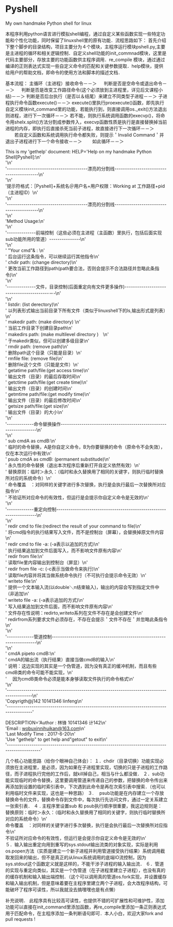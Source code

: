 # Pyshell
My own handmake Python shell for linux

本程序利用python语言进行模拟shell编程，通过自定义某些函数实现一些特定功能和个性化功能，同时保留了linuxshell里的原有功能．流程思路如下：
    首先介绍下整个脚步的目录结构，项目主要分为４个模块，主程序运行模块pshell.py,主要是主进程的循环和相关逻辑控制．自定义shell功能的init_commnad模块，这里是代码主要部分，存放主要的功能函数供主程序调用．re_compile 模块，通过通过编译的正则表达式实现一些自定义命令的匹配和关键参数提取．help模块，提供给用户的帮助文档，即命令的使用方法和脚本的描述文档．
    
基本流程：
    主循环（主进程）接收命令－－＞
　  判断是否是空命令或退出命令－－＞
　  判断是否是改变工作路径命令(这个必须放到主进程里，详见后文课程小结)－－＞
    判断是否后台执行（是否以＆结尾）来建立不同类型子进程－－＞
    子进程执行命令函数execute()－－＞
    execute()里执行proexecute()函数，即先执行自定义模块init_command里的功能，若能执行到，则直接调用os._exit()方法退出则进程，进行下一次循环－－＞
    若不能，则执行系统调用函数的execvp()，将命令用shelx.split()方法分割成参数传入，execvp函数性质是执行是直接替换掉当前进程的内存，即执行后直接杀死当前子进程，故直接进行下一次循环－－＞
　　若自定义函数和系统调用执行命令都失败，则提示＇Invalid Command＇并退出子进程进行下一个命令接收－－＞
　　如此循环－－＞
  
This is my 'gethelp' document:
   HELP='Help on my handmake Python Shell[Pyshell]:\n' \
     '\n' \
     '---------------------------------------漂亮的分割线-----------------------------------------\n' \
     '\n' \
     '提示符格式：［Pyshell]+系统名＠用户名+用户权限：Working at 工作路径+pid（主进程ID）\n' \
     '\n' \
     '---------------------------------------漂亮的分割线-----------------------------------------\n' \
     '\n' \
     'Method Usage:\n' \
     '\n' \
     '--------------前端控制（这些必须在主进程（主函数）里执行，包括后面实现sub功能所用的管道）---------------\n' \
     '\n' \
     '      "Your cmd"& : \n' \
     '          后台运行这条指令，可以继续运行其他指令\n' \
     '      chdir path: (change directory)\n' \
     '          更改当前工作路径到path(path要合法，否则会提示不合法路径并忽略此条指令)\n' \
     '\n' \
     '--------------文件，目录控制(后面重定向有文件更多操作)-----------------------------------------－-\n' \
     '\n' \
     '      listdir:  (list derectory)\n' \
     '          以列表形式输出当前目录下所有文件（类似于linuxshell下的ls,输出形式是列表）\n' \
     '      makedir path: (make directory) \n' \
     '          当前工作目录下创建目录path\n' \
     '      makedirs path: (make multilevel directory )　\n' \
     '          于makedir类似，但可以创建多级目录\n' \
     '      rmdir path: (remove path)\n' \
     '          删除path这个目录（只能是目录）\n' \
     '      rmfile file: (remove file)\n' \
     '          删除file这个文件（只能是文件）\n' \
     '      getatime path/file:(get access time)\n' \
     '          输出文件（目录）的最后存取时间\n' \
     '      getctime path/file:(get create time)\n' \
     '          输出文件（目录）的创建时间\n' \
     '      getmtime path/file:(get modify time)\n' \
     '          输出文件（目录）的最后修改时间\n' \
     '      getsize path/file:(get size)\n' \
     '          输出文件（目录）的大小\n' \
     '\n' \
     '-------------命令替换操作------------------------------------------------------------------\n' \
     '\n' \
     '      sub cmdA as cmdB:\n' \
     '          临时的命令替换，A是你自定义命令，B为你要替换的命令（原命令不会失效），仅在本次运行中有效\n' \
     '      psub cmdA as cmdB: (permanent substitude)\n' \
     '          永久性的命令替换（退出本次程序后重新打开自定义依然有效）\n' \
     '          替换原则：临时＞永久：（临时和永久替换用了相同的关键字，则执行临时替换所对应的系统命令）\n' \
     '                  命令覆盖　：对同样的关键字进行多次替换，执行是会执行最后一次替换所对应指令\n' \
     '                  不验证所对应命令的有效性，但运行是会提示你自定义命令是无效的\n' \
     '\n' \
     '-------------重定向控制--------------------------------------------------------------------\n' \
     '\n' \
     '      redir cmd to file:(redirect the result of your command to file)\n' \
     '          将cmd指令的执行结果写入文件，而不是控制台（屏幕），会替换掉原文件内容\n' \
     '      redir cmd to file -a: (-a表示以追加的方式)\n' \
     '          执行结果追加到文件后面写入，而不影响文件原有内容\n' \
     '      redir from file:\n' \
     '          读取file里内容输出到控制台（屏显）\n' \
     '      redir from file -c: (-c表示当做命令来执行)\n' \
     '          读取file内容并将其当做系统命令执行（不可执行会提示命令无效）\n' \
     '      writeto file:\n' \
     '          提供一个文本输入流(以double＼n结束输入)，输出的内容会写到指定文件中（非追加\n' \
     '      writeto file -a: (-a表示追加的方式)\n' \
     '          写入结果追加到文件后面，而不影响文件原有内容\n' \
     '      文件存在性说明：redirto,writeto系列在文件不存在是会创建文件\n' \
     '                  redirfrom系列要求文件必须存在，不存在会提示＇文件不存在＇并忽略此条指令\n' \
     '\n' \
     '-------------管道控制----------------------------------------------------------------------\n' \
     '\n' \
     '      cmdA pipeto cmdB:\n' \
     '          cmdA的输出流（执行结果）直接当做cmdB的输入\n' \
     '          说明：这边实现的其实是一个伪管道，因为没有真正的缓冲机制，而且有些cmdB类的命令可能不能实现，\n' \
     '              　因为cmdB类命令必须是能本身够读取文件执行的命令格式\n' \
     '\n' \
     '------------------------------------------------------------------------------------------\n' \
     'Copyrigth@j142 10141346 linfeng\n' \
     '------------------------------------------------------------------------------------------'

DESCRIPTION='Author : 林锋  10141346   计142\n' \
            'Email : wobuxinnihuikan@163.com\n' \
            'Last Modify Time : 2017-6-20\n' \
            'Use "gethelp" to get help and"getout" to exit\n' \
            '----------------------------------------------------------------------------------------------'
            
几个核心功能思路（给你个眼神自己体会）：
    １．chdir（目录切换）功能实现必须放在主进程里，是必须，因为如果在子进程里实现，切换的只是子进程的工作路径，而子进程执行完他的工作后，就kill掉自己，相当与什么都没做．
    ２．sub功能实现临时的命令替换，这里要调用管道来传递自己的参数，把替换的命令传出来再添加到设置的临时索引表中，下次遇到此命令是再在次索引表中搜索．（也可以利用临时文件来实现，这也是一种思路）
    ３. 　psub功能是在内存建立一个存放替换命令的文件，替换命令存到文件中，每次执行先访问文件，通过一定关系建立一张索引表．
    ４ . 主程序里设置sub 和 psub执行顺序很重要，我这边规则是：
替换原则：临时＞永久：（临时和永久替换用了相同的关键字，则执行临时替换所对应的系统命令）\n' \
命令覆盖　：对同样的关键字进行多次替换，执行是会执行最后一次替换所对应指令\n' \
不验证所对应命令的有效性，但运行是会提示你自定义命令是无效的\n' \
    ５．输入输出重定向用到重写的sys.stdout输出流类的对象实现，实际是利用os.popen方法（实质是建立一个新子进程并利用管道接受执行结果）系统调用截取发回来的输出，但不是真正的从linux系统调用的底端IO流控制，因为sys.stdout这个函数定义就是这样的，不能干涉子进程的输入输出流．
    ６．管道的实现与重定向类似，其实是一个伪管道（在子进程里建立子进程），也没有真的的缓存机制和输入输出端控制．（这个可以调用真的管道os.fork实现，并设置缓存和输入输出机制，但是意味着要在主程序里建立两个子进程，会大改程序结构，可能破坏了程序可读性，所以我就没去搞嘿嘿也是有点懒）
    
补充说明．
    此程序具有比较高可读性，也提供不错的可扩展性和可维护性，添加功能可以直接在init_command里添加函数，再re_compile里添加一条正则表达式用于匹配命令，在主程序添加一条判断语句即可．本人小白，欢迎大家fork and pull requests  !         
           
